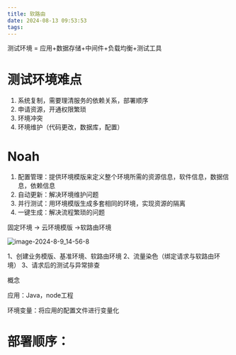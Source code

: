 ```yaml
---
title: 软路由
date: 2024-08-13 09:53:53
tags:
---
```


测试环境 = 应用+数据存储+中间件+负载均衡+测试工具

# 测试环境难点

1. 系统复制，需要理清服务的依赖关系，部署顺序
2. 申请资源，开通权限繁琐
3. 环境冲突
4. 环境维护（代码更改，数据库，配置）

# Noah

1. 配置管理：提供环境模版来定义整个环境所需的资源信息，软件信息，数据信息，依赖信息
2. 自动更新：解决环境维护问题
3. 并行测试：用环境模版生成多套相同的环境，实现资源的隔离
4. 一键生成：解决流程繁琐的问题

固定环境 -> 云环境模版 ->软路由环境

![image-2024-8-9_14-56-8](https://kjgadfk-1311071500.cos.ap-nanjing.myqcloud.com/image-2024-8-9_14-56-8.png)

1、创建业务模版、基准环境、软路由环境
2、流量染色（绑定请求与软路由环境）
3、请求后的测试与异常排查

概念

应用：Java，node工程

环境变量：将应用的配置文件进行变量化

# 部署顺序：
